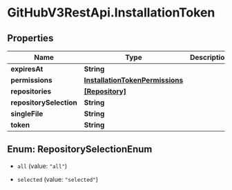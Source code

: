 # GitHubV3RestApi.InstallationToken

## Properties

Name | Type | Description | Notes
------------ | ------------- | ------------- | -------------
**expiresAt** | **String** |  | [optional] 
**permissions** | [**InstallationTokenPermissions**](InstallationTokenPermissions.md) |  | [optional] 
**repositories** | [**[Repository]**](Repository.md) |  | [optional] 
**repositorySelection** | **String** |  | [optional] 
**singleFile** | **String** |  | [optional] 
**token** | **String** |  | [optional] 



## Enum: RepositorySelectionEnum


* `all` (value: `"all"`)

* `selected` (value: `"selected"`)




